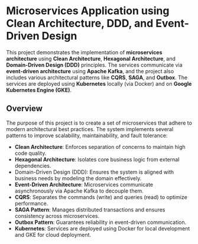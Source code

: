 # Microservices Application using Clean Architecture, DDD, and Event-Driven Design
This project demonstrates the implementation of **microservices architecture** using **Clean Architecture**, **Hexagonal Architecture**,
and **Domain-Driven Design (DDD)** principles. The services communicate via **event-driven architecture** using **Apache Kafka**,
and the project also includes various architectural patterns like **CQRS**, **SAGA**, and **Outbox**.
The services are deployed using **Kubernetes** locally (via Docker) and on **Google Kubernetes Engine (GKE)**.

## Overview
The purpose of this project is to create a set of microservices that adhere to modern architectural best practices.
The system implements several patterns to improve scalability, maintainability, and fault tolerance:
- **Clean Architecture**: Enforces separation of concerns to maintain high code quality.
- **Hexagonal Architecture**: Isolates core business logic from external dependencies.
- Domain-Driven Design (DDD): Ensures the system is aligned with business needs by modeling the domain effectively.
- **Event-Driven Architecture**: Microservices communicate asynchronously via Apache Kafka to decouple them.
- **CQRS**: Separates the commands (write) and queries (read) to optimize performance.
- **SAGA Pattern**: Manages distributed transactions and ensures consistency across microservices.
- **Outbox Pattern**: Guarantees reliability in event-driven communication.
- **Kubernetes**: Services are deployed using Docker for local development and GKE for cloud deployment.

